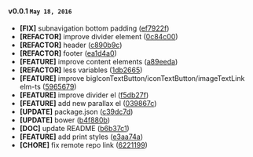 #### v0.0.1 `May 18, 2016`
- **[FIX]** subnavigation bottom padding ([ef7922f](https://github.com/t3kit/felayout_bluemountain/commit/ef7922f))
- **[REFACTOR]** improve divider element ([0c84c00](https://github.com/t3kit/felayout_bluemountain/commit/0c84c00))
- **[REFACTOR]** header ([c890b9c](https://github.com/t3kit/felayout_bluemountain/commit/c890b9c))
- **[REFACTOR]** footer ([ea1d4a0](https://github.com/t3kit/felayout_bluemountain/commit/ea1d4a0))
- **[FEATURE]** improve content elements ([a89eeda](https://github.com/t3kit/felayout_bluemountain/commit/a89eeda))
- **[REFACTOR]** less variables ([1db2665](https://github.com/t3kit/felayout_bluemountain/commit/1db2665))
- **[FEATURE]** improve bigIconTextButton/iconTextButton/imageTextLink elm-ts ([5965679](https://github.com/t3kit/felayout_bluemountain/commit/5965679))
- **[FEATURE]** improve divider el ([f5db27f](https://github.com/t3kit/felayout_bluemountain/commit/f5db27f))
- **[FEATURE]** add new parallax el ([039867c](https://github.com/t3kit/felayout_bluemountain/commit/039867c))
- **[UPDATE]** package.json ([c39dc7d](https://github.com/t3kit/felayout_bluemountain/commit/c39dc7d))
- **[UPDATE]** bower ([b4f880b](https://github.com/t3kit/felayout_bluemountain/commit/b4f880b))
- **[DOC]** update README ([b6b37c1](https://github.com/t3kit/felayout_bluemountain/commit/b6b37c1))
- **[FEATURE]** add print styles ([e3aa74a](https://github.com/t3kit/felayout_bluemountain/commit/e3aa74a))
- **[CHORE]** fix remote repo link ([6221199](https://github.com/t3kit/felayout_bluemountain/commit/6221199))

